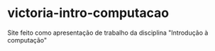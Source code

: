 # victoria-intro-computacao
Site feito como apresentação de trabalho da disciplina "Introdução à computação"
